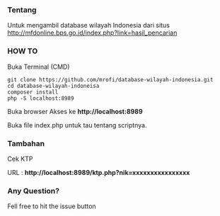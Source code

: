 ### Tentang
Untuk mengambil database wilayah Indonesia dari situs http://mfdonline.bps.go.id/index.php?link=hasil_pencarian

### HOW TO
Buka Terminal (CMD)
````
git clone https://github.com/mrofi/database-wilayah-indonesia.git
cd database-wilayah-indoneisa
composer install
php -S localhost:8989
````

Buka browser Akses ke **http://localhost:8989**

Buka file index.php untuk tau tentang scriptnya.

### Tambahan
Cek KTP

URL : **http://localhost:8989/ktp.php?nik=xxxxxxxxxxxxxxxx**

### Any Question?
Fell free to hit the issue button


